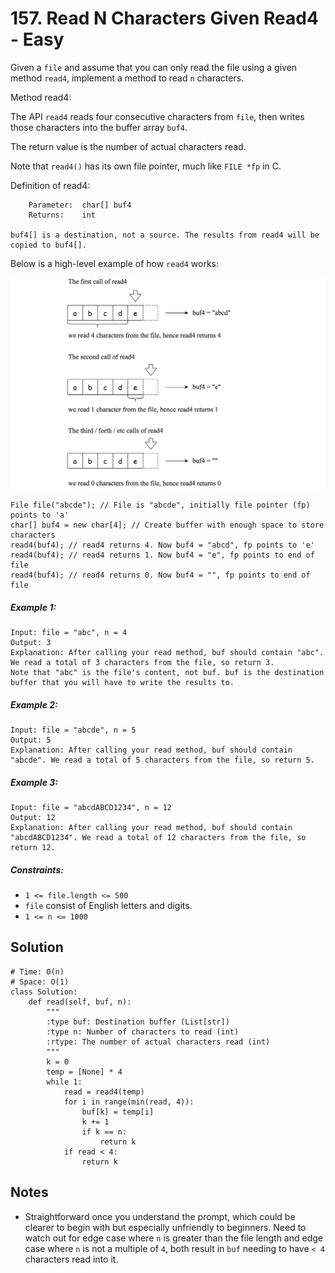 # 157. Read N Characters Given Read4 - Easy

Given a `file` and assume that you can only read the file using a given method `read4`, implement a method to read `n` characters.

Method read4:

The API `read4` reads four consecutive characters from `file`, then writes those characters into the buffer array `buf4`.

The return value is the number of actual characters read.

Note that `read4()` has its own file pointer, much like `FILE *fp` in C.

Definition of read4:

```
    Parameter:  char[] buf4
    Returns:    int

buf4[] is a destination, not a source. The results from read4 will be copied to buf4[].
```

Below is a high-level example of how `read4` works:

<img src="../assets/157_example.png" />

```
File file("abcde"); // File is "abcde", initially file pointer (fp) points to 'a'
char[] buf4 = new char[4]; // Create buffer with enough space to store characters
read4(buf4); // read4 returns 4. Now buf4 = "abcd", fp points to 'e'
read4(buf4); // read4 returns 1. Now buf4 = "e", fp points to end of file
read4(buf4); // read4 returns 0. Now buf4 = "", fp points to end of file
```

##### Example 1:

```
Input: file = "abc", n = 4
Output: 3
Explanation: After calling your read method, buf should contain "abc". We read a total of 3 characters from the file, so return 3.
Note that "abc" is the file's content, not buf. buf is the destination buffer that you will have to write the results to.
```

##### Example 2:

```
Input: file = "abcde", n = 5
Output: 5
Explanation: After calling your read method, buf should contain "abcde". We read a total of 5 characters from the file, so return 5.
```

##### Example 3:

```
Input: file = "abcdABCD1234", n = 12
Output: 12
Explanation: After calling your read method, buf should contain "abcdABCD1234". We read a total of 12 characters from the file, so return 12.
```

##### Constraints:

- `1 <= file.length <= 500`
- `file` consist of English letters and digits.
- `1 <= n <= 1000`

## Solution

```
# Time: O(n)
# Space: O(1)
class Solution:
    def read(self, buf, n):
        """
        :type buf: Destination buffer (List[str])
        :type n: Number of characters to read (int)
        :rtype: The number of actual characters read (int)
        """
        k = 0
        temp = [None] * 4
        while 1:
            read = read4(temp)
            for i in range(min(read, 4)):
                buf[k] = temp[i]
                k += 1
                if k == n:
                    return k
            if read < 4:
                return k
```

## Notes
- Straightforward once you understand the prompt, which could be clearer to begin with but especially unfriendly to beginners. Need to watch out for edge case where `n` is greater than the file length and edge case where `n` is not a multiple of `4`, both result in `buf` needing to have `< 4` characters read into it.